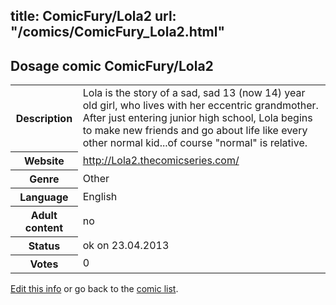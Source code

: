 title: ComicFury/Lola2
url: "/comics/ComicFury_Lola2.html"
---
Dosage comic ComicFury/Lola2
-----------------------------------------

<table class="comicinfo">
<tr>
<th>Description</th><td>Lola is the story of a sad, sad 13 (now 14) year old girl, who lives with her eccentric grandmother. After just entering junior high school, Lola begins to make new friends and go about life like every other normal kid...of course &quot;normal&quot; is relative.</td>
</tr>
<tr>
<th>Website</th><td><a href="http://Lola2.thecomicseries.com/">http://Lola2.thecomicseries.com/</a></td>
</tr>
<tr>
<th>Genre</th><td>Other</td>
</tr>
<tr>
<th>Language</th><td>English</td>
</tr>
<tr>
<th>Adult content</th><td>no</td>
</tr>
<tr>
<th>Status</th><td>ok on 23.04.2013</td>
</tr>
<tr>
<th>Votes</th><td>0</div></td>
</tr>
</table>

[Edit this info](/comics/ComicFury_Lola2_edit.html) or go back to the [comic list](../comic-index.html).
